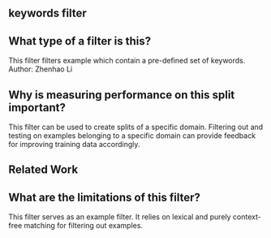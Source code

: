 ## keywords filter

## What type of a filter is this?

This filter filters example which contain a pre-defined set of keywords.
Author: Zhenhao Li

## Why is measuring performance on this split important?
This filter can be used to create splits of a specific domain. Filtering out and testing on examples belonging to a specific domain can provide feedback for improving training data accordingly.  

## Related Work

## What are the limitations of this filter?
This filter serves as an example filter. It relies on lexical and purely context-free matching for filtering out examples. 